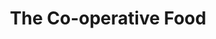 ---
title: "The Co-operative Food"
url: /brackley/the-co-operative-food-high-street/
shop: Lebensmittel
---